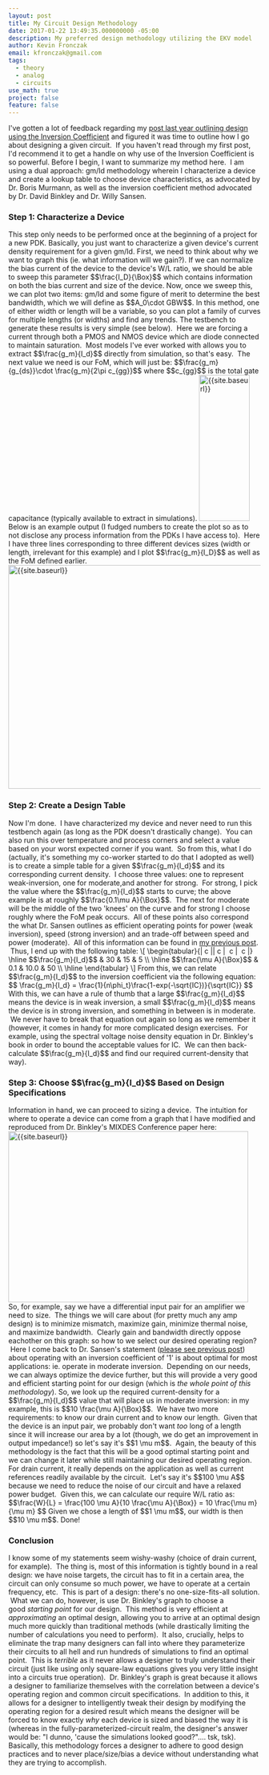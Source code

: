 ```yaml
---
layout: post
title: My Circuit Design Methodology
date: 2017-01-22 13:49:35.000000000 -05:00
description: My preferred design methodology utilizing the EKV model
author: Kevin Fronczak
email: kfronczak@gmail.com
tags:
  - theory
  - analog
  - circuits
use_math: true
project: false
feature: false
---
```


I've gotten a lot of feedback regarding my <a href="http://kevinfronczak.com/blog/electrical-engineering/inversion-coefficient-based-circuit-design/">post last year outlining design using the Inversion Coefficient</a> and figured it was time to outline how I go about designing a given circuit. &nbsp;If you haven't read through my first post, I'd recommend it to get a handle on why use of the Inversion Coefficient is so powerful.
Before I begin, I want to summarize my method here. &nbsp;I am using a dual approach: gm/Id methodology wherein I characterize a device and create a lookup table to choose device characteristics, as advocated by Dr. Boris Murmann, as well as the inversion coefficient method advocated by Dr. David Binkley and Dr. Willy Sansen.
<h3>Step 1: Characterize a Device</h3>
This step only needs to be performed once at the beginning of a project for a new PDK. Basically, you just want to characterize a given device's current density requirement for a given gm/Id. First, we need to think about why we want to graph this (ie. what information will we gain?). If we can normalize the bias current of the device to the device's W/L ratio, we should be able to sweep this parameter $$\frac{I_D}{\Box}$$ which contains information on both the bias current and size of the device. Now, once we sweep this, we can plot two items: gm/Id and some figure of merit to determine the best bandwidth, which we will define as $$A_0\cdot GBW$$. In this method, one of either width or length will be a variable, so you can plot a family of curves for multiple lengths (or widths) and find any trends.
The testbench to generate these results is very simple (see below). &nbsp;Here we are forcing a current through both a PMOS and NMOS device which are diode connected to maintain saturation. &nbsp;Most models I've ever worked with allows you to extract&nbsp;$$\frac{g_m}{I_d}$$ directly from simulation, so that's easy. &nbsp;The next value we need is our FoM, which will just be: $$\frac{g_m}{g_{ds}}\cdot \frac{g_m}{2\pi c_{gg}}$$ where $$c_{gg}$$ is the total gate capacitance (typically available to extract in simulations).
<a href="http://kevinfronczak.com/documents/2017/01/gm-id-testbench-1.png"><img class="aligncenter wp-image-1256" src="{{ site.baseurl }}/assets/gm-id-testbench-1.png" alt="{{site.baseurl}}" width="101" height="291" /></a>
Below is an example output (I fudged numbers to create the plot so as to not disclose any process information from the PDKs I have access to). &nbsp;Here I have three lines corresponding to three different devices sizes (width or length, irrelevant for this example) and I plot $$\frac{g_m}{I_D}$$ as well as the FoM defined earlier.
<a href="http://kevinfronczak.com/documents/2017/01/gm-id-plots.png"><img class="aligncenter wp-image-1257" src="{{ site.baseurl }}/assets/gm-id-plots.png" alt="{{site.baseurl}}" width="657" height="446" /></a>
<h3>Step 2: Create a Design Table</h3>
Now I'm done. &nbsp;I have characterized my device and never need to run this testbench again (as long as the PDK doesn't drastically change). &nbsp;You can also run this over temperature and process corners and select a value based on your worst expected corner if you want. &nbsp;So from this, what I do (actually, it's something my co-worker started to do that I adopted as well) is to create a simple table for a given $$\frac{g_m}{I_d}$$ and its corresponding current density. &nbsp;I choose three values: one to represent weak-inversion, one for moderate,and another for strong. &nbsp;For strong, I pick the value where the $$\frac{g_m}{I_d}$$&nbsp;starts to curve; the above example is at roughly $$\frac{0.1\mu A}{\Box}$$. &nbsp;The next for moderate will be the middle of the two 'knees' on the curve and for strong I choose roughly where the FoM peak occurs. &nbsp;All of these points also correspond the what Dr. Sansen outlines as efficient operating points for power (weak inversion), speed (strong inversion) and an trade-off between speed and power (moderate). &nbsp;All of this information can be found in <a href="http://kevinfronczak.com/blog/electrical-engineering/inversion-coefficient-based-circuit-design/">my previous post</a>. &nbsp;Thus, I end up with the following table:
\[
\begin{tabular}{| c || c | &nbsp;c | &nbsp;c |}
\hline
$$\frac{g_m}{I_d}$$ &amp; 30 &amp; 15 &amp; 5 \\
\hline
$$\frac{\mu A}{\Box}$$ &amp; 0.1 &amp; 10.0 &amp; 50 \\
\hline
\end{tabular}
\]
From this, we can relate $$\frac{g_m}{I_d}$$ to the inversion coefficient via the following equation:
$$ \frac{g_m}{I_d} = \frac{1}{n\phi_t}\frac{1-exp(-\sqrt{IC})}{\sqrt{IC}} $$
With this, we can have a rule of thumb that a large $$\frac{g_m}{I_d}$$ means the device is in weak inversion, a small&nbsp;$$\frac{g_m}{I_d}$$ means the device is in strong&nbsp;inversion, and something in between is in moderate. &nbsp;We never have to break that equation out again so long as we remember it (however, it comes in handy for more complicated design exercises. &nbsp;For example, using the spectral voltage noise density equation in Dr. Binkley's book in order to bound the acceptable values for IC. &nbsp;We can then back-calculate $$\frac{g_m}{I_d}$$ and find our required current-density that way).
<h3>Step 3: Choose $$\frac{g_m}{I_d}$$ Based on Design Specifications</h3>
Information in hand, we can proceed to sizing a device. &nbsp;The intuition for where to operate a device can come from a graph that I have modified and reproduced from Dr. Binkley's MIXDES Conference paper&nbsp;here:
<a href="http://kevinfronczak.com/documents/2017/01/inversion-coefficient-design-chart.png"><img class="aligncenter size-full wp-image-1260" src="{{ site.baseurl }}/assets/inversion-coefficient-design-chart.png" alt="{{site.baseurl}}" width="479" height="341" /></a>
So, for example, say we have a differential input pair for an amplifier we need to size. &nbsp;The things we will care about (for pretty much any amp design) is to minimize mismatch, maximize gain, minimize thermal noise, and maximize bandwidth. &nbsp;Clearly gain and bandwidth directly oppose eachother on this graph: so how to we select our desired operating region? &nbsp;Here I come back to Dr. Sansen's statement (<a href="http://kevinfronczak.com/blog/electrical-engineering/inversion-coefficient-based-circuit-design/">please see previous post</a>) about operating with an inversion coefficient of '1' is about optimal for most applications: ie. operate in moderate inversion. &nbsp;Depending on our needs, we can always optimize the device further, but this will provide a very good and efficient starting point for our design (which is&nbsp;<em>the whole point of this methodology</em>).
So, we look up the required current-density for a $$\frac{g_m}{I_d}$$ value that will place us in moderate inversion: in my example, this is $$10 \frac{\mu A}{\Box}$$. &nbsp;We have two more requirements: to know our drain current and to know our length. &nbsp;Given that the device is an input pair, we probably don't want <em>too</em> long of a length since it will increase our area by a lot (though, we do get an improvement in output impedance!) so let's say it's $$1 \mu m$$. &nbsp;Again, the beauty of this methodology is the fact that this will be a good optimal starting point and we can change it later while still maintaining our desired operating region.
For drain current, it really depends on the application as well as current references readily available by the circuit. &nbsp;Let's say it's $$100&nbsp;\mu A$$ because we need to reduce the noise of our circuit and have a relaxed power budget. &nbsp;Given this, we can calculate our require W/L ratio as:
$$\frac{W}{L} = \frac{100 \mu A}{10 \frac{\mu A}{\Box}} = 10 \frac{\mu m}{\mu m} $$
Given we chose a length of $$1 \mu m$$, our width is then $$10 \mu m$$.
Done!
<h3>Conclusion</h3>
I know some of my statements seem wishy-washy (choice of drain current, for example). &nbsp;The thing is, most of this information is tightly bound in a real design: we have noise targets, the circuit has to fit in a certain area, the circuit can only consume so much power, we have to operate at a certain frequency, etc. &nbsp;This is part of a design: there's no one-size-fits-all solution. &nbsp;What we can do, however, is use Dr. Binkley's graph to choose a good&nbsp;<em>starting point</em> for our design. &nbsp;This method is very efficient at <em>approximating</em> an optimal design, allowing you to arrive at an optimal design much more quickly than traditional methods (while drastically limiting the number of calculations you need to perform). &nbsp;It also, crucially, helps to eliminate the trap many designers can fall into where they parameterize their circuits to all hell and run hundreds of simulations to find an optimal point. &nbsp;This is&nbsp;<em>terrible</em> as it never allows a designer to truly understand their circuit (just like using only square-law equations gives you very little insight into a circuits true operation). &nbsp;Dr. Binkley's graph is great because it allows a designer to familiarize themselves with the correlation between a device's operating region and common circuit specifications. &nbsp;In addition to this, it allows for a designer to intelligently tweak their design by modifying the operating region for a desired result which means the designer will be forced to know exactly&nbsp;<em>why</em> each device is sized and biased the way it is (whereas in the fully-parameterized-circuit realm, the designer's answer would be: "I dunno, 'cause the simulations looked good?".... tsk, tsk).
Basically, this methodology forces a designer to adhere to good design practices and to never place/size/bias a device without understanding what they are trying to accomplish.
